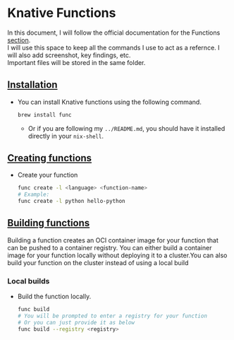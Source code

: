 # Knative Functions

In this document, I will follow the official documentation for the Functions [section](https://knative.dev/docs/functions/).\
I will use this space to keep all the commands I use to act as a refernce. I will also add screenshot, key findings, etc.\
Important files will be stored in the same folder.

## [Installation](https://knative.dev/docs/functions/install-func/)

- You can install Knative functions using the following command.
  ```bash
  brew install func
  ```
  - Or if you are following my `../README.md`, you should have it installed directly in your `nix-shell`.

## [Creating functions](https://knative.dev/docs/functions/creating-functions/)

- Create your function
  ```bash
  func create -l <language> <function-name>
  # Example:
  func create -l python hello-python
  ```

## [Building functions](https://knative.dev/docs/functions/building-functions/)

Building a function creates an OCI container image for your function that can be pushed to a container registry. You can either build a container image for your function locally without deploying it to a cluster.You can also build your function on the cluster instead of using a local build

### Local builds

- Build the function locally.
  ```bash
  func build
  # You will be prompted to enter a registry for your function
  # Or you can just provide it as below
  func build --registry <registry>
  ```
 